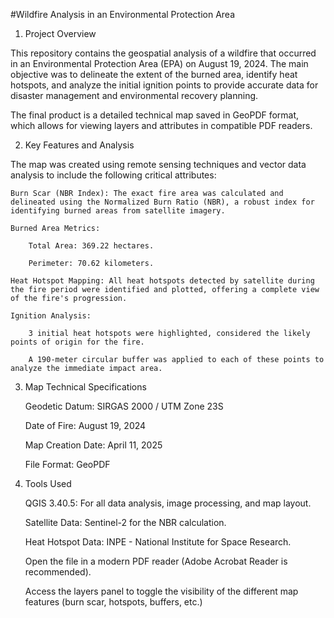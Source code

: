 #Wildfire Analysis in an Environmental Protection Area

1. Project Overview

This repository contains the geospatial analysis of a wildfire that occurred in an Environmental Protection Area (EPA) on August 19, 2024. The main objective was to delineate the extent of the burned area, identify heat hotspots, and analyze the initial ignition points to provide accurate data for disaster management and environmental recovery planning.

The final product is a detailed technical map saved in GeoPDF format, which allows for viewing layers and attributes in compatible PDF readers.

2. Key Features and Analysis

The map was created using remote sensing techniques and vector data analysis to include the following critical attributes:

    Burn Scar (NBR Index): The exact fire area was calculated and delineated using the Normalized Burn Ratio (NBR), a robust index for identifying burned areas from satellite imagery.

    Burned Area Metrics:

        Total Area: 369.22 hectares.

        Perimeter: 70.62 kilometers.

    Heat Hotspot Mapping: All heat hotspots detected by satellite during the fire period were identified and plotted, offering a complete view of the fire's progression.

    Ignition Analysis:

        3 initial heat hotspots were highlighted, considered the likely points of origin for the fire.

        A 190-meter circular buffer was applied to each of these points to analyze the immediate impact area.

3. Map Technical Specifications

    Geodetic Datum: SIRGAS 2000 / UTM Zone 23S

    Date of Fire: August 19, 2024

    Map Creation Date: April 11, 2025

    File Format: GeoPDF

4. Tools Used

    QGIS 3.40.5: For all data analysis, image processing, and map layout.

    Satellite Data: Sentinel-2 for the NBR calculation.

    Heat Hotspot Data: INPE - National Institute for Space Research.


    Open the file in a modern PDF reader (Adobe Acrobat Reader is recommended).

    Access the layers panel to toggle the visibility of the different map features (burn scar, hotspots, buffers, etc.)

